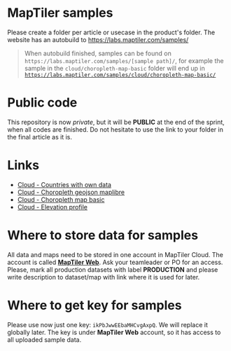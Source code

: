 # MapTiler samples
Please create a folder per article or usecase in the product's folder. The website has an autobuild to https://labs.maptiler.com/samples/

> When autobuild finished, samples can be found on `https://labs.maptiler.com/samples/[sample path]/`, for example the sample in the `cloud/choropleth-map-basic` folder will end up in [`https://labs.maptiler.com/samples/cloud/choropleth-map-basic/`](https://labs.maptiler.com/samples/cloud/choropleth-map-basic/)

# Public code

This repository is now _private_, but it will be **PUBLIC** at the end of the sprint, when all codes are finished. Do not hesitate to use the link to your folder in the final article as it is.

# Links

 - [Cloud - Countries with own data](https://labs.maptiler.com/samples/cloud/countries-with-own-data/)
 - [Cloud - Choropleth geojson maplibre](https://labs.maptiler.com/samples/cloud/choropleth-geojson-maplibre/)
 - [Cloud - Choropleth map basic](https://labs.maptiler.com/samples/cloud/choropleth-map-basic/)
 - [Cloud - Elevation profile](https://labs.maptiler.com/samples/cloud/elevation-profile/)


# Where to store data for samples
All data and maps need to be stored in one account in MapTiler Cloud. The account is called [**MapTiler Web**](https://cloud.maptiler.com/account/switch?account_id=a8ee7342-ffd3-45a7-b7c3-1b50050b033d). Ask your teamleader or PO for an access. Please, mark all production datasets with label **PRODUCTION** and please write description to dataset/map with link where it is used for later.

# Where to get key for samples
Please use now just one key: `ikPbJwwEEbaMHCvgAxpQ`. We will replace it globally later. The key is under **MapTiler Web** account, so it has access to all uploaded sample data.
